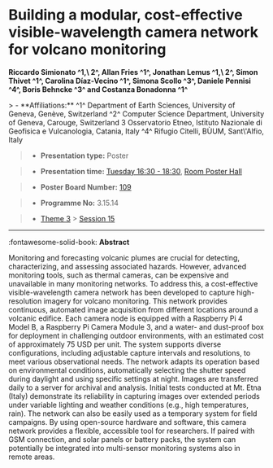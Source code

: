 # Building a modular, cost-effective visible-wavelength camera network for volcano monitoring

**Riccardo Simionato ^1,\ 2^, Allan Fries ^1^, Jonathan Lemus ^1,\ 2^, Simon Thivet ^1^, Carolina Díaz-Vecino ^1^, Simona Scollo ^3^, Daniele Pennisi ^4^, Boris Behncke ^3^ and Costanza Bonadonna ^1^**

<!-- more -->> - **Affiliations:** ^1^ Department of Earth Sciences, University of Geneva, Genève, Switzerland ^2^ Computer Science Department, University of Geneva, Carouge, Switzerland 3 Osservatorio Etneo, Istituto Nazionale di Geofisica e Vulcanologia, Catania, Italy ^4^ Rifugio Citelli, BÙUM, Sant\'Alfio, Italy

> - **Presentation type:** Poster

> - **Presentation time:** [Tuesday 16:30 - 18:30](../sessions_comparison.md#__tabbed_2_6), [Room Poster Hall](../maps_venue.md#__tabbed_1_1)

> - **Poster Board Number:** [109](../map_poster_boards.md#tuesday)

> - **Programme No:** 3.15.14

> - [Theme 3](../theme3.md) > [Session 15](../sessions/session-3-15.md)

--- 

:fontawesome-solid-book: **Abstract**

Monitoring and forecasting volcanic plumes are crucial for detecting, characterizing, and assessing associated hazards. However, advanced monitoring tools, such as thermal cameras, can be expensive and unavailable in many monitoring networks. To address this, a cost-effective visible-wavelength camera network has been developed to capture high-resolution imagery for volcano monitoring.
This network provides continuous, automated image acquisition from different locations around a volcanic edifice. Each camera node is equipped with a Raspberry Pi 4 Model B, a Raspberry Pi Camera Module 3, and a water- and dust-proof box for deployment in challenging outdoor environments, with an estimated cost of approximately 75 USD per unit. The system supports diverse configurations, including adjustable capture intervals and resolutions, to meet various observational needs. The network adapts its operation based on environmental conditions, automatically selecting the shutter speed during daylight and using specific settings at night. Images are transferred daily to a server for archival and analysis.
Initial tests conducted at Mt. Etna (Italy) demonstrate its reliability in capturing images over extended periods under variable lighting and weather conditions (e.g., high temperatures, rain). The network can also be easily used as a temporary system for field campaigns. By using open-source hardware and software, this camera network provides a flexible, accessible tool for researchers. If paired with GSM connection, and solar panels or battery packs, the system can potentially be integrated into multi-sensor monitoring systems also in remote areas.

